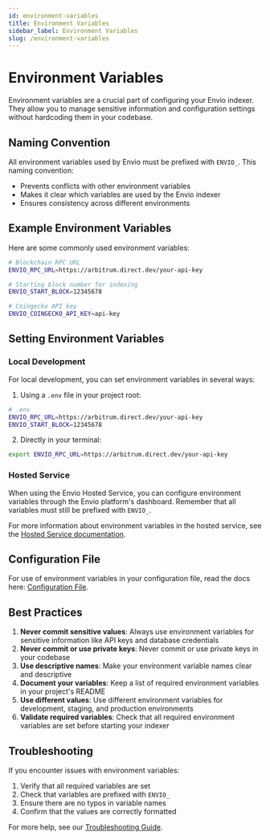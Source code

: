 ```yaml
---
id: environment-variables
title: Environment Variables
sidebar_label: Environment Variables
slug: /environment-variables
---
```


# Environment Variables

Environment variables are a crucial part of configuring your Envio indexer. They allow you to manage sensitive information and configuration settings without hardcoding them in your codebase.

## Naming Convention

All environment variables used by Envio must be prefixed with `ENVIO_`. This naming convention:

- Prevents conflicts with other environment variables
- Makes it clear which variables are used by the Envio indexer
- Ensures consistency across different environments

## Example Environment Variables

Here are some commonly used environment variables:

```bash
# Blockchain RPC URL
ENVIO_RPC_URL=https://arbitrum.direct.dev/your-api-key

# Starting block number for indexing
ENVIO_START_BLOCK=12345678

# Coingecko API key
ENVIO_COINGECKO_API_KEY=api-key
```

## Setting Environment Variables

### Local Development

For local development, you can set environment variables in several ways:

1. Using a `.env` file in your project root:

```bash
# .env
ENVIO_RPC_URL=https://arbitrum.direct.dev/your-api-key
ENVIO_START_BLOCK=12345678
```

2. Directly in your terminal:

```bash
export ENVIO_RPC_URL=https://arbitrum.direct.dev/your-api-key
```

### Hosted Service

When using the Envio Hosted Service, you can configure environment variables through the Envio platform's dashboard. Remember that all variables must still be prefixed with `ENVIO_`.

For more information about environment variables in the hosted service, see the [Hosted Service documentation](../HyperIndex/hosted-service).

## Configuration File

For use of environment variables in your configuration file, read the docs here: [Configuration File](../HyperIndex/configuration-file).

## Best Practices

1. **Never commit sensitive values**: Always use environment variables for sensitive information like API keys and database credentials
1. **Never commit or use private keys**: Never commit or use private keys in your codebase
1. **Use descriptive names**: Make your environment variable names clear and descriptive
1. **Document your variables**: Keep a list of required environment variables in your project's README
1. **Use different values**: Use different environment variables for development, staging, and production environments
1. **Validate required variables**: Check that all required environment variables are set before starting your indexer

## Troubleshooting

If you encounter issues with environment variables:

1. Verify that all required variables are set
2. Check that variables are prefixed with `ENVIO_`
3. Ensure there are no typos in variable names
4. Confirm that the values are correctly formatted

For more help, see our [Troubleshooting Guide](../HyperIndex/logging).
